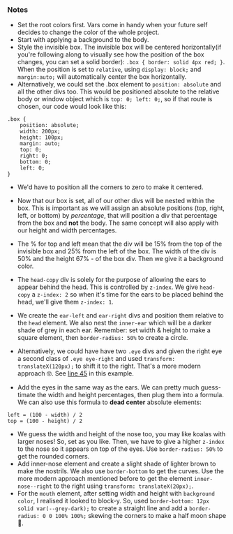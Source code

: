 ### Notes

* Set the root colors first. Vars come in handy when your future self decides to change the color of the whole project.
* Start with applying a background to the body.
* Style the invisible box. The invisible box will be centered horizontally(if you're following along to visually see how the position of the box changes, you can set a solid border): `.box { border: solid 4px red; }`. When the position is set to `relative`, using `display: block;` and `margin:auto;` will automatically center the box horizontally.
* Alternatively, we could set the .box element to `position: absolute` and all the other divs too. This would be positioned absolute to the relative body or window object which is `top: 0; left: 0;`, so if that route is chosen, our code would look like this:

```
.box {
	position: absolute;
	width: 200px;
	height: 100px;
	margin: auto;
	top: 0;
	right: 0;
	bottom: 0;
	left: 0;
}
```

* We'd have to position all the corners to zero to make it centered.

* Now that our box is set, all of our other divs will be nested within the box. This is important as we will assign an absolute positions (top, right, left, or bottom) by *percentage*, that will position a div that percentage from the box and **not** the body. The same concept will also apply with our height and width percentages.
* The % for top and left mean that the div will be 15% from the top of the invisible box and 25% from the left of the box. The width of the div is 50% and the height 67% - of the box div. Then we give it a background color.
* The `head-copy` div is solely for the purpose of allowing the ears to appear behind the head. This is controlled by `z-index`. We give `head-copy` a `z-index: 2` so when it's time for the ears to be placed behind the head, we'll give them `z-index: 1`.
* We create the `ear-left` and `ear-right` divs and position them relative to the `head` element. We also nest the `inner-ear` which will be a darker shade of grey in each ear. Remember: set width & height to make a square element, then `border-radius: 50%` to create a circle.
* Alternatively, we could have have two `.eye` divs and given the right eye a second class of `.eye eye-right` and used `transform: translateX(120px);` to shift it to the right. That's a more modern approach 🤓. See [line 45](https://github.com/mostmojo/bear-ui/blob/master/style.css) in this example.
* Add the eyes in the same way as the ears. We can pretty much guess-timate the width and height percentages, then plug them into a formula. We can also use this formula to **dead center** absolute elements:
```
left = (100 - width) / 2
top = (100 - height) / 2
```
* We guess the width and height of the nose too, you may like koalas with larger noses! So, set as you like. Then, we have to give a higher `z-index` to the nose so it appears on top of the eyes. Use `border-radius: 50%` to get the rounded corners.
* Add inner-nose element and create a slight shade of lighter brown to make the nostrils. We also use `border-bottom` to get the curves. Use the more modern approach mentioned before to get the element `inner-nose--right` to the right using `transform: translateX(20px);`.
* For the `mouth` element, after setting width and height with `background color`, I realised it looked to block-y. So, used `border-bottom: 12px solid var(--grey-dark);` to create a straight line and add a `border-radius: 0 0 100% 100%;` skewing the corners to make a half moon shape 🌙.